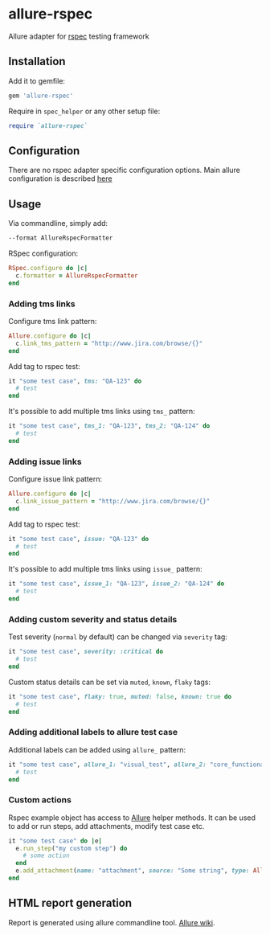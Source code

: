 # allure-rspec

Allure adapter for [rspec](https://rspec.info/) testing framework

## Installation

Add it to gemfile:

```ruby
gem 'allure-rspec'
```

Require in `spec_helper` or any other setup file:

```ruby
require `allure-rspec`
```

## Configuration

There are no rspec adapter specific configuration options. Main allure configuration is described [here](https://github.com/allure-framework/allure-ruby/blob/master/allure-ruby-commons/README.md#configuration)

## Usage

Via commandline, simply add:

```bash
--format AllureRspecFormatter
```

RSpec configuration:

```ruby
RSpec.configure do |c|
  c.formatter = AllureRspecFormatter
end
```

### Adding tms links

Configure tms link pattern:

```ruby
Allure.configure do |c|
  c.link_tms_pattern = "http://www.jira.com/browse/{}"
end
```

Add tag to rspec test:

```ruby
it "some test case", tms: "QA-123" do
  # test
end
```

It's possible to add multiple tms links using `tms_` pattern:

```ruby
it "some test case", tms_1: "QA-123", tms_2: "QA-124" do
  # test
end
```

### Adding issue links

Configure issue link pattern:

```ruby
Allure.configure do |c|
  c.link_issue_pattern = "http://www.jira.com/browse/{}"
end
```

Add tag to rspec test:

```ruby
it "some test case", issue: "QA-123" do
  # test
end
```

It's possible to add multiple tms links using `issue_` pattern:

```ruby
it "some test case", issue_1: "QA-123", issue_2: "QA-124" do
  # test
end
```

### Adding custom severity and status details

Test severity (`normal` by default) can be changed via `severity` tag:

```ruby
it "some test case", severity: :critical do
  # test
end
```

Custom status details can be set via `muted`, `known`, `flaky` tags:

```ruby
it "some test case", flaky: true, muted: false, known: true do
  # test
end
```

### Adding additional labels to allure test case

Additional labels can be added using `allure_` pattern:

```ruby
it "some test case", allure_1: "visual_test", allure_2: "core_functionality" do
  # test
end
```

### Custom actions

Rspec example object has access to [Allure](https://www.rubydoc.info/github/allure-framework/allure-ruby/Allure) helper methods.
It can be used to add or run steps, add attachments, modify test case etc.

```ruby
it "some test case" do |e|
  e.run_step("my custom step") do
    # some action
  end
  e.add_attachment(name: "attachment", source: "Some string", type: Allure::ContentType::TXT)
end
```

## HTML report generation

Report is generated using allure commandline tool. [Allure wiki](https://docs.qameta.io/allure/#_reporting).
